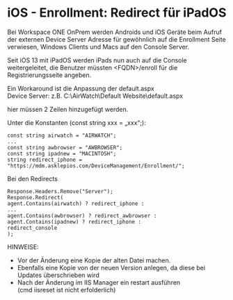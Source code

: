 # iOS - Enrollment: Redirect für iPadOS

Bei Workspace ONE OnPrem werden Androids und iOS Geräte beim Aufruf der externen Device Server Adresse für gewöhnlich auf die Enrollment Seite verwiesen, Windows Clients und Macs auf den Console Server.

Seit iOS 13 mit iPadOS werden iPads nun auch auf die Console weitergeleitet, die Benutzer müssten \<FQDN>/enroll für die Registrierungsseite angeben.

Ein Workaround ist die Anpassung der default.aspx\
Device Server: z.B. C:\AirWatch\Default Website\default.aspx

hier müssen 2 Zeilen hinzugefügt werden.

Unter die Konstanten (const string xxx = „xxx“;):

```
const string airwatch = "AIRWATCH";
...
const string awbrowser = "AWBROWSER";
const string ipadnew = "MACINTOSH";
string redirect_iphone = "https://mdm.asklepios.com/DeviceManagement/Enrollment/";

```

Bei den Redirects

```
Response.Headers.Remove("Server");
Response.Redirect(
agent.Contains(airwatch) ? redirect_iphone :
...
agent.Contains(awbrowser) ? redirect_awbrowser :
agent.Contains(ipadnew) ? redirect_iphone :
redirect_console
);
```

HINWEISE:

* Vor der Änderung eine Kopie der alten Datei machen.
* Ebenfalls eine Kopie von der neuen Version anlegen, da diese bei Updates überschrieben wird
* Nach der Änderung im IIS Manager ein restart ausführen\
  (cmd iisreset ist nicht erfolderlich)
